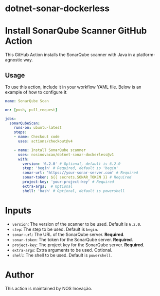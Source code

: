 # dotnet-sonar-dockerless

# Install SonarQube Scanner GitHub Action

This GitHub Action installs the SonarQube scanner with Java in a platform-agnostic way.

## Usage

To use this action, include it in your workflow YAML file. Below is an example of how to configure it:

```yaml
name: SonarQube Scan

on: [push, pull_request]

jobs:
  sonarQubeScan:
    runs-on: ubuntu-latest
    steps:
    - name: Checkout code
      uses: actions/checkout@v4

    - name: Install SonarQube scanner
      uses: nosinovacao/dotnet-sonar-dockerless@v1
      with:
        version: '6.2.0' # Optional, default is 6.2.0
        step: 'begin' # Required, default is 'begin'
        sonar-url: 'https://your-sonar-server.com' # Required
        sonar-token: ${{ secrets.SONAR_TOKEN }} # Required
        project-key: 'your-project-key' # Required
        extra-args:  # Optional
        shell: 'bash' # Optional, default is powershell
```

# Inputs
* `version`: The version of the scanner to be used. Default is `6.2.0`.
* `step`: The step to be used. Default is `begin`.
* `sonar-url`: The URL of the SonarQube server. **Required**.
* `sonar-token`: The token for the SonarQube server. **Required**.
* `project-key`: The project key for the SonarQube server. **Required**.
* `extra-args`: Extra arguments to be used. Optional.
* `shell`: The shell to be used. Default is `powershell`.

# Author
This action is maintained by NOS Inovação.